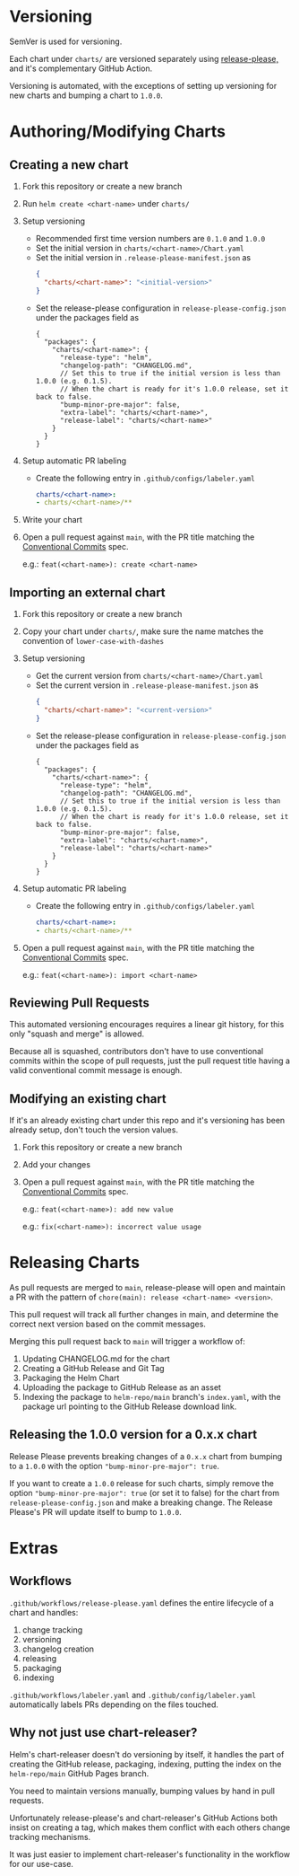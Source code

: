 # Versioning

SemVer is used for versioning.

Each chart under `charts/` are versioned separately using
[release-please,](https://github.com/googleapis/release-please)
and it's complementary GitHub Action.

Versioning is automated, with the exceptions of setting up versioning for
new charts and bumping a chart to `1.0.0`.

# Authoring/Modifying Charts

## Creating a new chart

1. Fork this repository or create a new branch
2. Run `helm create <chart-name>` under `charts/`
3. Setup versioning
   - Recommended first time version numbers are `0.1.0` and `1.0.0`
   - Set the initial version in `charts/<chart-name>/Chart.yaml`
   - Set the initial version in `.release-please-manifest.json` as
     ```json
     {
       "charts/<chart-name>": "<initial-version>"
     }
     ```
   - Set the release-please configuration in `release-please-config.json`
     under the packages field as
     ```json5
     {
       "packages": {
         "charts/<chart-name>": {
           "release-type": "helm",
           "changelog-path": "CHANGELOG.md",
           // Set this to true if the initial version is less than 1.0.0 (e.g. 0.1.5).
           // When the chart is ready for it's 1.0.0 release, set it back to false.
           "bump-minor-pre-major": false,
           "extra-label": "charts/<chart-name>",
           "release-label": "charts/<chart-name>"
         }
       }
     }
     ```
4. Setup automatic PR labeling
   - Create the following entry in `.github/configs/labeler.yaml`
     ```yaml
     charts/<chart-name>:
     - charts/<chart-name>/**
     ```
5. Write your chart
6. Open a pull request against `main`, with the PR title matching
   the [Conventional Commits](https://www.conventionalcommits.org/en/v1.0.0/) spec.

   e.g.: `feat(<chart-name>): create <chart-name>`

## Importing an external chart

1. Fork this repository or create a new branch
2. Copy your chart under `charts/`, make sure the name matches the convention of `lower-case-with-dashes`
3. Setup versioning
   - Get the current version from `charts/<chart-name>/Chart.yaml`
   - Set the current version in `.release-please-manifest.json` as
     ```json
     {
       "charts/<chart-name>": "<current-version>"
     }
     ```
   - Set the release-please configuration in `release-please-config.json`
     under the packages field as
     ```json5
     {
       "packages": {
         "charts/<chart-name>": {
           "release-type": "helm",
           "changelog-path": "CHANGELOG.md",
           // Set this to true if the initial version is less than 1.0.0 (e.g. 0.1.5).
           // When the chart is ready for it's 1.0.0 release, set it back to false.
           "bump-minor-pre-major": false,
           "extra-label": "charts/<chart-name>",
           "release-label": "charts/<chart-name>"
         }
       }
     }
     ```
4. Setup automatic PR labeling
   - Create the following entry in `.github/configs/labeler.yaml`
     ```yaml
     charts/<chart-name>:
     - charts/<chart-name>/**
     ```
5. Open a pull request against `main`, with the PR title matching
   the [Conventional Commits](https://www.conventionalcommits.org/en/v1.0.0/) spec.

   e.g.: `feat(<chart-name>): import <chart-name>`

## Reviewing Pull Requests

This automated versioning encourages requires a linear git history, for this
only "squash and merge" is allowed.

Because all is squashed, contributors don't have to use conventional commits
within the scope of pull requests, just the pull request title having a valid conventional commit message
is enough.

## Modifying an existing chart

If it's an already existing chart under this repo and it's versioning has been already setup,
don't touch the version values.

1. Fork this repository or create a new branch
2. Add your changes
3. Open a pull request against `main`, with the PR title matching
   the [Conventional Commits](https://www.conventionalcommits.org/en/v1.0.0/) spec.

   e.g.: `feat(<chart-name>): add new value`

   e.g.: `fix(<chart-name>): incorrect value usage`

# Releasing Charts

As pull requests are merged to `main`, release-please will open and maintain a PR with the pattern
of `chore(main): release <chart-name> <version>`.

This pull request will track all further changes in main, and determine the correct next version based
on the commit messages.

Merging this pull request back to `main` will trigger a workflow of:
1. Updating CHANGELOG.md for the chart
2. Creating a GitHub Release and Git Tag
3. Packaging the Helm Chart
4. Uploading the package to GitHub Release as an asset
5. Indexing the package to `helm-repo/main` branch's `index.yaml`,
   with the package url pointing to the GitHub Release download link.

## Releasing the 1.0.0 version for a 0.x.x chart

Release Please prevents breaking changes of a `0.x.x` chart from bumping to a `1.0.0`
with the option `"bump-minor-pre-major": true`.

If you want to create a `1.0.0` release for such charts, simply remove the
option `"bump-minor-pre-major": true` (or set it to false) for the chart from `release-please-config.json`
and make a breaking change. The Release Please's PR will update itself to bump to `1.0.0`.

# Extras

## Workflows

`.github/workflows/release-please.yaml` defines the entire lifecycle of a chart and handles:
1. change tracking
2. versioning
3. changelog creation
4. releasing
5. packaging
6. indexing

`.github/workflows/labeler.yaml` and `.github/config/labeler.yaml` automatically labels PRs depending on the
files touched.

## Why not just use chart-releaser?

Helm's chart-releaser doesn't do versioning by itself, it handles the part of creating the GitHub release,
packaging, indexing, putting the index on the `helm-repo/main` GitHub Pages branch.

You need to maintain versions manually, bumping values by hand in pull requests.

Unfortunately release-please's and chart-releaser's GitHub Actions both insist on creating a tag,
which makes them conflict with each others change tracking mechanisms.

It was just easier to implement chart-releaser's functionality in the workflow for our use-case.
